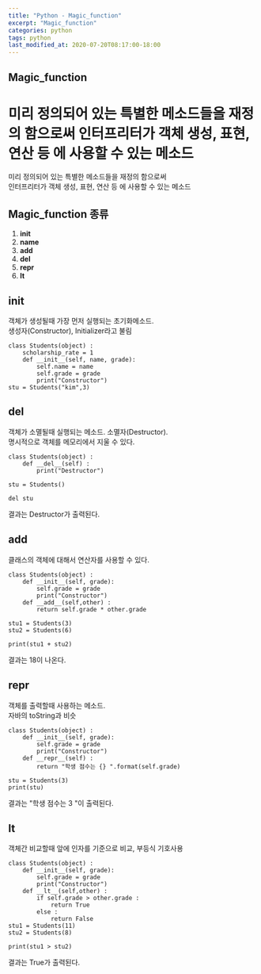 ```yaml
---
title: "Python - Magic_function"
excerpt: "Magic_function"
categories: python
tags: python
last_modified_at: 2020-07-20T08:17:00-18:00
---
```

## Magic_function  
미리 정의되어 있는 특별한 메소드들을 재정의 함으로써  인터프리터가 객체 생성, 표현, 연산 등 에 사용할 수 있는 메소드  
=======
미리 정의되어 있는 특별한 메소드들을 재정의 함으로써  
인터프리터가
객체 생성, 표현, 연산 등 에 사용할 수 있는 메소드  

## Magic_function 종류
1. __init__  
1. __name__  
1. __add__  
1. __del__  
1. __repr__  
1. __lt__  

## __init__  
객체가 생성될때 가장 먼저 실행되는 초기화메소드.  
생성자(Constructor), Initializer라고 불림  
``` 
class Students(object) :
    scholarship_rate = 1
    def __init__(self, name, grade):
        self.name = name
        self.grade = grade
		print("Constructor")
stu = Students("kim",3)
```  
## __del__  
객체가 소멸될때 실행되는 메소드. 소멸자(Destructor).  
명시적으로 객체를 메모리에서 지울 수 있다.
```
class Students(object) :
	def __del__(self) :
		print("Destructor")
		
stu = Students()

del stu
```  
결과는 Destructor가 출력된다.  
## __add__  
클래스의 객체에 대해서 연산자를 사용할 수 있다.  
```
class Students(object) :
    def __init__(self, grade):
        self.grade = grade
		print("Constructor")
	def __add__(self,other) :
		return self.grade * other.grade
		
stu1 = Students(3)
stu2 = Students(6)

print(stu1 + stu2)
```
결과는 18이 나온다.  
## __repr__
객체를 출력할때 사용하는 메소드.  
자바의 toString과 비슷
```
class Students(object) :
    def __init__(self, grade):
        self.grade = grade
		print("Constructor")
	def __repr__(self) :
		return "학생 점수는 {} ".format(self.grade)
		
stu = Students(3)
print(stu)
```  
결과는 "학생 점수는 3 "이 출력된다.  
## __lt__  
객체간 비교할때 앞에 인자를 기준으로 비교, 부등식 기호사용  
```
class Students(object) :
    def __init__(self, grade):
        self.grade = grade
		print("Constructor")
	def __lt__(self,other) :
		if self.grade > other.grade :
			return True
		else :
			return False
stu1 = Students(11)
stu2 = Students(8)

print(stu1 > stu2)
```  
결과는 True가 출력된다.